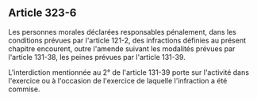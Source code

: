 Article 323-6
----
Les personnes morales déclarées responsables pénalement, dans les conditions
prévues par l'article 121-2, des infractions définies au présent chapitre
encourent, outre l'amende suivant les modalités prévues par l'article 131-38,
les peines prévues par l'article 131-39.

L'interdiction mentionnée au 2° de l'article 131-39 porte sur l'activité dans
l'exercice ou à l'occasion de l'exercice de laquelle l'infraction a été commise.
